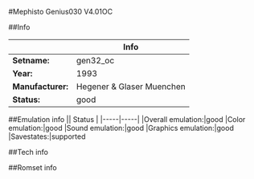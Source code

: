 #Mephisto Genius030 V4.01OC

##Info

||Info|
|-----|-----|
|**Setname:**|gen32_oc
|**Year:**|1993
|**Manufacturer:**|Hegener & Glaser Muenchen
|**Status:**|good

##Emulation info
|| Status |
|-----|-----|
|Overall emulation:|good
|Color emulation:|good
|Sound emulation:|good
|Graphics emulation:|good
|Savestates:|supported

##Tech info

##Romset info

<!--- START OF EDITED COMMENT DO NOT TOUCH TEXT ABOVE-->

